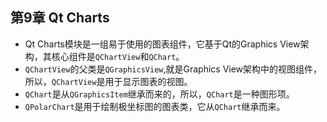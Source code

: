 ## 第9章 Qt Charts
- Qt Charts模块是一组易于使用的图表组件，它基于Qt的Graphics View架构，其核心组件是`QChartView`和`QChart`。
- `QChartView`的父类是`QGraphicsView`,就是Graphics View架构中的视图组件，所以，`QChartView`是用于显示图表的视图。
- `QChart`是从`QGraphicsItem`继承而来的，所以，`QChart`是一种图形项。
- `QPolarChart`是用于绘制极坐标图的图表类，它从`QChart`继承而来。